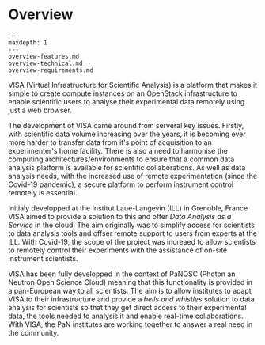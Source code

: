 # Overview

```{toctree}
---
maxdepth: 1
---
overview-features.md
overview-technical.md
overview-requirements.md
```

VISA (Virtual Infrastructure for Scientific Analysis) is a platform that makes it simple to create compute instances on an OpenStack infrastructure to enable scientific users to analyse their experimental data remotely using just a web browser.

The development of VISA came around from serveral key issues. Firstly, with scientific data volume increasing over the years, it is becoming ever more harder to transfer data from it's point of acquisition to an experimenter's home facility. There is also a need to harmonise the computing architectures/environments to ensure that a common data analysis platform is available for scientific collaborations. As well as data analysis needs, with the increased use of remote experimentation (since the Covid-19 pandemic), a secure platform to perform instrument control remotely is essential.

Initialy developped at the Institut Laue-Langevin (ILL) in Grenoble, France VISA aimed to provide a solution to this and offer *Data Analysis as a Service* in the cloud. The aim originally was to simplify access for scientists to data analysis tools and offser remote support to users from experts at the ILL. With Covid-19, the scope of the project was increaed to allow scientists to remotely control their experiments with the assistance of on-site instrument scientists.

VISA has been fully developped in the context of PaNOSC (Photon an Neutron Open Science Cloud) meaning that this functionality is provided in a pan-European way to all scientists. The aim is to allow institutes to adapt VISA to their infrastructure and provide a *bells and whistles* solution to data analysis for scientists so that they get direct access to their experimental data, the tools needed to analysis it and enable real-time collaborations. With VISA, the PaN institutes are working together to answer a real need in the community.

